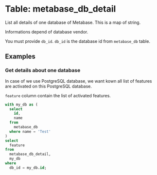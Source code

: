 # Table: metabase_db_detail

List all details of one database of Metabase. This is a map of string.

Informations depend of database vendor.

You must provide `db_id`. `db_id` is the database id from `metabase_db` table.

## Examples

### Get details about one database

In case of we use PostgreSQL database, we want kown all list of features are activated on this PostgreSQL database.

`feature` column contain the list of activated features.

```sql
with my_db as (
  select
    id,
    name
  from
    metabase_db
  where name = 'Test'
)
select
  feature
from
  metabase_db_detail,
  my_db
where
  db_id = my_db.id;
```
